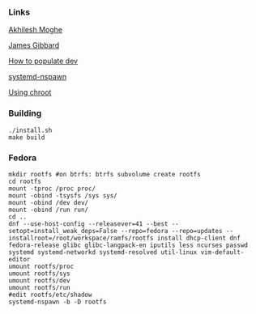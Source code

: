 ### Links

[Akhilesh Moghe](https://akhileshmoghe.github.io/_post/linux/debian_minimal_rootfs)

[James Gibbard](https://www.gibbard.me/linux_initramfs_initrd/)

[How to populate dev](https://unix.stackexchange.com/questions/52713/how-to-populate-dev-directory-when-building-my-own-initrd)

[systemd-nspawn](https://wiki.archlinux.org/title/Systemd-nspawn)

[Using chroot](https://wiki.archlinux.org/title/Chroot)

### Building

```
./install.sh
make build
```

### Fedora

```
mkdir rootfs #on btrfs: btrfs subvolume create rootfs
cd rootfs
mount -tproc /proc proc/
mount -obind -tsysfs /sys sys/
mount -obind /dev dev/
mount -obind /run run/
cd ..
dnf --use-host-config --releasever=41 --best --setopt=install_weak_deps=False --repo=fedora --repo=updates --installroot=/root/workspace/ramfs/rootfs install dhcp-client dnf fedora-release glibc glibc-langpack-en iputils less ncurses passwd systemd systemd-networkd systemd-resolved util-linux vim-default-editor
umount rootfs/proc
umount rootfs/sys
umount rootfs/dev
umount rootfs/run
#edit rootfs/etc/shadow
systemd-nspawn -b -D rootfs
```
